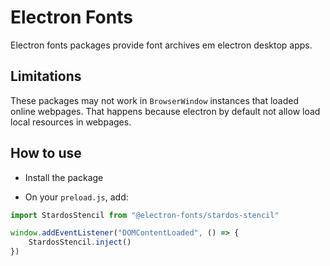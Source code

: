 # Electron Fonts

Electron fonts packages provide font archives em electron desktop apps.

## Limitations

These packages may not work in `BrowserWindow` instances that loaded online webpages. That happens because electron by default not allow load local resources in webpages.

## How to use

* Install the package

* On your `preload.js`, add:

```ts
import StardosStencil from "@electron-fonts/stardos-stencil"

window.addEventListener("DOMContentLoaded", () => {
    StardosStencil.inject()
})
```